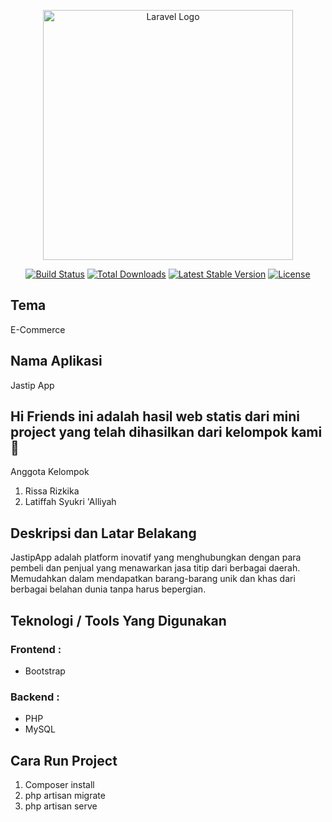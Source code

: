 <p align="center"><a href="https://laravel.com" target="_blank"><img src="https://raw.githubusercontent.com/laravel/art/master/logo-lockup/5%20SVG/2%20CMYK/1%20Full%20Color/laravel-logolockup-cmyk-red.svg" width="400" alt="Laravel Logo"></a></p>

<p align="center">
<a href="https://github.com/laravel/framework/actions"><img src="https://github.com/laravel/framework/workflows/tests/badge.svg" alt="Build Status"></a>
<a href="https://packagist.org/packages/laravel/framework"><img src="https://img.shields.io/packagist/dt/laravel/framework" alt="Total Downloads"></a>
<a href="https://packagist.org/packages/laravel/framework"><img src="https://img.shields.io/packagist/v/laravel/framework" alt="Latest Stable Version"></a>
<a href="https://packagist.org/packages/laravel/framework"><img src="https://img.shields.io/packagist/l/laravel/framework" alt="License"></a>
</p>

## Tema
E-Commerce

## Nama Aplikasi
Jastip App

## Hi Friends ini adalah hasil web statis dari mini project yang telah dihasilkan dari kelompok kami 👋
Anggota Kelompok
1. Rissa Rizkika 
2. Latiffah Syukri 'Alliyah 

## Deskripsi dan Latar Belakang
JastipApp adalah platform inovatif yang menghubungkan dengan para pembeli dan penjual yang menawarkan jasa titip dari berbagai daerah. Memudahkan dalam mendapatkan barang-barang unik dan khas dari berbagai belahan dunia tanpa harus bepergian.

## Teknologi / Tools Yang Digunakan
  ### Frontend : 
- Bootstrap

### Backend : 
- PHP
- MySQL

## Cara Run Project
  1. Composer install
  2. php artisan migrate
  3. php artisan serve


